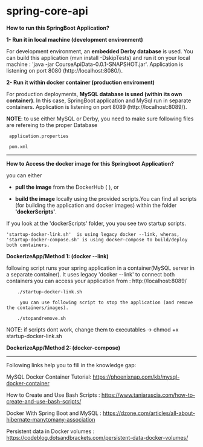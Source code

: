# spring-core-api

**How to run this SpringBoot Application?**

**1- Run it in local machine (development environment)**

For development environment, an **embedded Derby database** is used.
You can build this application (mvn install -DskipTests) and run it on your local machine :
'java -jar CourseApiData-0.0.1-SNAPSHOT.jar'. Application is listening on port 8080 (http://localhost:8080/).

**2- Run it within docker container (production enviroment)**

For production deployments, **MySQL database is used (within its own container)**.
In this case, SpringBoot application and MySql run in separate containers.
Application is listening on port 8089 (http://localhost:8089/).


**NOTE**: to use either MySQL or Derby, you need to make sure following files are refereing to the proper Database

     application.properties
      
     pom.xml

---------------------------------------------------------------------------------------------------------------------
**How to Access the docker image for this Springboot Application?**

you can either

  - **pull the image** from the DockerHub (      ), or
  
  - **build the image** locally using the provided scripts.You can find all scripts (for building the application and docker images) 
         within the folder **'dockerScripts'**.
        
If you look at the 'dockerScripts' folder, you you see two startup scripts. 

    'startup-docker-link.sh'  is using legacy docker --link, wheras,
    'startup-docker-compose.sh' is using docker-compose to build/deploy both containers.

**DockerizeApp/Method 1: (docker --link)**
    
following script runs your spring application in a container(MySQL server in a separate container).
        It uses legacy 'dcoker --link' to connect both containers
        you can access your application from : http://localhost:8089/  
   
        ./startup-docker-link.sh 

         you can use following script to stop the application (and remove the containers/images).
 
        ./stopandremove.sh

NOTE: if scripts dont work, change them to executables -> chmod +x startup-docker-link.sh

**DockerizeApp/Method 2: (docker-compose)**







-------------------------------------------------------------------------------------------

Following links help you  to fill in the knowledge gap:

MySQL Docker Container Tutorial: https://phoenixnap.com/kb/mysql-docker-container

How to Create and Use Bash Scripts : https://www.taniarascia.com/how-to-create-and-use-bash-scripts/

Docker With Spring Boot and MySQL : https://dzone.com/articles/all-about-hibernate-manytomany-association

Persistent data in Docker volumes : https://codeblog.dotsandbrackets.com/persistent-data-docker-volumes/
